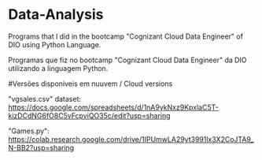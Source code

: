 # Data-Analysis


Programs that l did in the bootcamp "Cognizant Cloud Data Engineer" of DIO using Python Language.

Programas que fiz no bootcamp "Cognizant Cloud Data Engineer" da DIO utilizando a linguagem Python.

#Versões disponiveis em nuuvem / Cloud versions

"vgsales.csv" dataset: https://docs.google.com/spreadsheets/d/1nA9ykNxz9KpxlaC5T-kizDCdNG6fO8C5vFcpviQO35c/edit?usp=sharing

"Games.py": https://colab.research.google.com/drive/1IPUmwLA29yt3991lx3X2CoJTA9_N-BB2?usp=sharing
